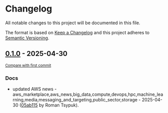 # Changelog

All notable changes to this project will be documented in this file.

The format is based on [Keep a Changelog](http://keepachangelog.com/en/1.0.0/)
and this project adheres to [Semantic Versioning](http://semver.org/spec/v2.0.0.html).

<!-- insertion marker -->
## [0.1.0](https://github.com/tsypuk/aws-news/releases/tag/ver-2025-04-300.1.0) - 2025-04-30

<small>[Compare with first commit](https://github.com/tsypuk/aws-news/compare/0acef3a77541627cebffcde2cd052029db6b94dd...ver-2025-04-30)</small>

### Docs

- updated AWS news - aws_marketplace,aws_news,big_data,compute,devops,hpc,machine_learning,media,messaging_and_targeting,public_sector,storage - 2025-04-30 ([05ab115](https://github.com/tsypuk/aws-news/commit/05ab115a49e8774426828e7ffd586d1310ba3dfc) by Roman Tsypuk).

